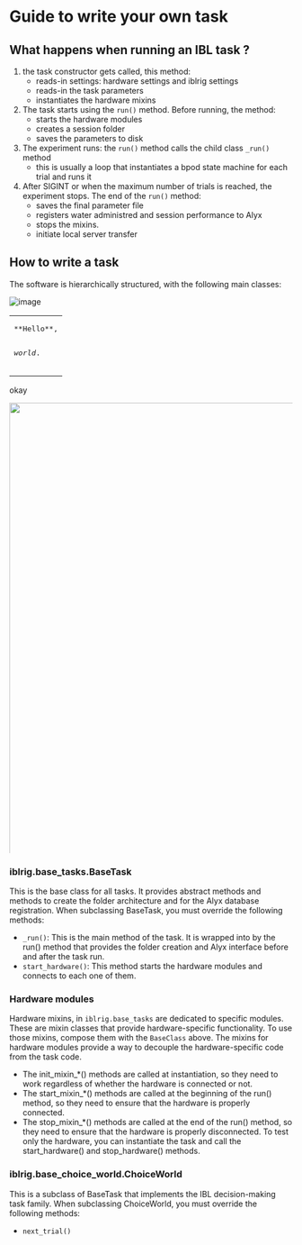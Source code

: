 # Guide to write your own task

## What happens when running an IBL task ? 

1.  the task constructor gets called, this method:
    - reads-in settings: hardware settings and iblrig settings
    - reads-in the task parameters
    - instantiates the hardware mixins
2. The task starts using the `run()` method. Before running, the method:
    - starts the hardware modules
    - creates a session folder
    - saves the parameters to disk
3. The experiment runs: the `run()` method calls the child class `_run()` method
    - this is usually a loop that instantiates a bpod state machine for each trial and runs it
4. After SIGINT or when the maximum number of trials is reached, the experiment stops. The end of the `run()` method:
    - saves the final parameter file
    - registers water administred and session performance to Alyx
    - stops the mixins.
    - initiate local server transfer

## How to write a task
The software is hierarchically structured, with the following main classes:

![image](_static/classes.png)

<table><tr><td>
<pre>
**Hello**,

_world_.
</pre>
</td></tr></table>

okay

<style>
  .containerr {
    overflow: scroll !important;
    white-space: nowrap;
    max-width: 800px;
    max-height: 800px;
  }
  img {
    max-width: 1000%;
  }
</style>

<div class="containerr">
  <img src="https://images.hdqwalls.com/wallpapers/talking-to-the-moon-ym.jpg" width="2000px"/>
</div>

### iblrig.base_tasks.BaseTask
This is the base class for all tasks. It provides abstract methods and methods to create the folder architecture and for the Alyx database registration.
When subclassing BaseTask, you must override the following methods:
-   `_run()`: This is the main method of the task. It is wrapped into by the run() method that provides the folder creation and Alyx interface before and after the task run.
-  `start_hardware()`: This method starts the hardware modules and connects to each one of them.

### Hardware modules
Hardware mixins, in `iblrig.base_tasks` are dedicated to specific modules. These are mixin classes that provide hardware-specific functionality. To use those mixins, compose them with the `BaseClass` above.
The mixins for hardware modules provide a way to decouple the hardware-specific code from the task code.
-   The init_mixin_*() methods are called at instantiation, so they need to work regardless of whether the hardware is connected or not.
-   The start_mixin_*() methods are called at the beginning of the run() method, so they need to ensure that the hardware is properly connected.
-   The stop_mixin_*() methods are called at the end of the run() method, so they need to ensure that the hardware is properly disconnected.
To test only the hardware, you can instantiate the task and call the start_hardware() and stop_hardware() methods.

### iblrig.base_choice_world.ChoiceWorld
This is a subclass of BaseTask that implements the IBL decision-making task family.
When subclassing ChoiceWorld, you must override the following methods:
-   `next_trial()`
